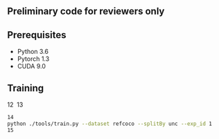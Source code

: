 ## Preliminary code for reviewers only


## Prerequisites

* Python 3.6
* Pytorch 1.3
* CUDA 9.0
## Training
12
​
13
```bash
14
python ./tools/train.py --dataset refcoco --splitBy unc --exp_id 1
15
```


